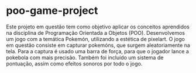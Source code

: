 # poo-game-project
Este projeto em questão tem como objetivo aplicar os conceitos aprendidos na disciplina de Programação Orientada a Objetos (POO). Desenvolvemos um jogo com a temática Pokemón, utilizando a estética de pixelart. O jogo em questão consiste em capturar pokemóns, que surgem aleatoriamente na tela. Para a captura é usado uma barra de força, para que o jogador lance a pokebola com mais precisão. Também foi incluído um sistema de pontuação, assim como efeitos sonoros por todo o jogo.
